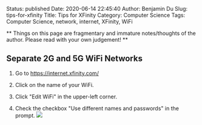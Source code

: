 Status: published
Date: 2020-06-14 22:45:40
Author: Benjamin Du
Slug: tips-for-xfinity
Title: Tips for XFinity
Category: Computer Science
Tags: Computer Science, network, internet, XFinity, WiFi

**
Things on this page are fragmentary and immature notes/thoughts of the author.
Please read with your own judgement!
**

## Separate 2G and 5G WiFi Networks

1. Go to https://internet.xfinity.com/

2. Click on the name of your WiFi.

3. Click "Edit WiFi" in the upper-left corner.

4. Check the checkbox "Use different names and passwords" in the prompt.
    ![](https://user-images.githubusercontent.com/824507/84610925-27c54a80-ae71-11ea-920b-f2772062c119.png)